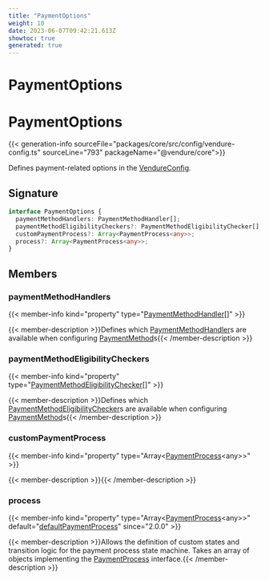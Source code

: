 ```yaml
---
title: "PaymentOptions"
weight: 10
date: 2023-06-07T09:42:21.613Z
showtoc: true
generated: true
---
```

<!-- This file was generated from the Vendure source. Do not modify. Instead, re-run the "docs:build" script -->

# PaymentOptions
<div class="symbol">


# PaymentOptions

{{< generation-info sourceFile="packages/core/src/config/vendure-config.ts" sourceLine="793" packageName="@vendure/core">}}

Defines payment-related options in the <a href='/typescript-api/configuration/vendure-config#vendureconfig'>VendureConfig</a>.

## Signature

```TypeScript
interface PaymentOptions {
  paymentMethodHandlers: PaymentMethodHandler[];
  paymentMethodEligibilityCheckers?: PaymentMethodEligibilityChecker[];
  customPaymentProcess?: Array<PaymentProcess<any>>;
  process?: Array<PaymentProcess<any>>;
}
```
## Members

### paymentMethodHandlers

{{< member-info kind="property" type="<a href='/typescript-api/payment/payment-method-handler#paymentmethodhandler'>PaymentMethodHandler</a>[]"  >}}

{{< member-description >}}Defines which <a href='/typescript-api/payment/payment-method-handler#paymentmethodhandler'>PaymentMethodHandler</a>s are available when configuring
<a href='/typescript-api/entities/payment-method#paymentmethod'>PaymentMethod</a>s{{< /member-description >}}

### paymentMethodEligibilityCheckers

{{< member-info kind="property" type="<a href='/typescript-api/payment/payment-method-eligibility-checker#paymentmethodeligibilitychecker'>PaymentMethodEligibilityChecker</a>[]"  >}}

{{< member-description >}}Defines which <a href='/typescript-api/payment/payment-method-eligibility-checker#paymentmethodeligibilitychecker'>PaymentMethodEligibilityChecker</a>s are available when configuring
<a href='/typescript-api/entities/payment-method#paymentmethod'>PaymentMethod</a>s{{< /member-description >}}

### customPaymentProcess

{{< member-info kind="property" type="Array&#60;<a href='/typescript-api/payment/payment-process#paymentprocess'>PaymentProcess</a>&#60;any&#62;&#62;"  >}}

{{< member-description >}}{{< /member-description >}}

### process

{{< member-info kind="property" type="Array&#60;<a href='/typescript-api/payment/payment-process#paymentprocess'>PaymentProcess</a>&#60;any&#62;&#62;" default="<a href='/typescript-api/payment/default-payment-process#defaultpaymentprocess'>defaultPaymentProcess</a>"  since="2.0.0" >}}

{{< member-description >}}Allows the definition of custom states and transition logic for the payment process state machine.
Takes an array of objects implementing the <a href='/typescript-api/payment/payment-process#paymentprocess'>PaymentProcess</a> interface.{{< /member-description >}}


</div>

